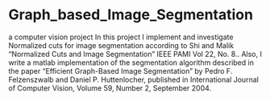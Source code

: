 Graph_based_Image_Segmentation
==============================

a computer vision project
In this project I implement and investigate Normalized cuts for image
segmentation according to Shi and Malik “Normalized Cuts and Image
Segmentation” IEEE PAMI Vol 22, No. 8..
Also, I write a matlab implementation of the
segmentation algorithm described in the paper “Efficient Graph-Based Image
Segmentation” by Pedro F. Felzenszwalb and Daniel P. Huttenlocher, published in
International Journal of Computer Vision, Volume 59, Number 2, September 2004.
